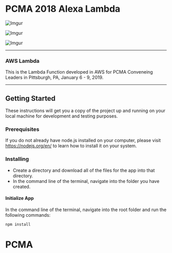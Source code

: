# PCMA 2018 Alexa Lambda
![Imgur](https://i.imgur.com/kV5uBT4.png)

![Imgur](https://i.imgur.com/2nlkvfUt.jpg)

![Imgur](https://i.imgur.com/AneAleYm.jpg)
___
### AWS Lambda
This is the Lambda Function developed in AWS for PCMA Conveneing Leaders in Pittsburgh, PA, January 6 - 9, 2019.

___
## Getting Started
These instructions will get you a copy of the project up and running on your local machine for development and testing purposes.

### Prerequisites
If you do not already have node.js installed on your computer, please visit https://nodejs.org/en/ to learn how to install it on your system.  

### Installing
 * Create a directory and download all of the files for the app into that directory.  
 * In the command line of the terminal, navigate into the folder you have created.   
#### Initialize App  
In the command line of the terminal, navigate into the root folder and run the following commands:  
```
npm install
```
# PCMA
